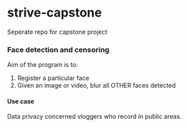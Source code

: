 # strive-capstone
Seperate repo for capstone project


### Face detection and censoring
Aim of the program is to:
1) Register a particular face
2) Given an image or video, blur all OTHER faces detected

#### Use case
Data privacy concerned vloggers who record in public areas.